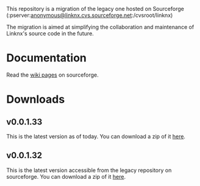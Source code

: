 This repository is a migration of the legacy one hosted on Sourceforge
(:pserver:anonymous@linknx.cvs.sourceforge.net:/cvsroot/linknx)

The migration is aimed at simplifying the collaboration and maintenance of
Linknx's source code in the future.

# Documentation
Read the [wiki pages](https://sourceforge.net/p/linknx/wiki/Main_Page/) on sourceforge.

# Downloads
## v0.0.1.33
This is the latest version as of today. You can download a zip
of it [here](https://github.com/linknx/linknx/archive/v0.0.1.33.zip).

## v0.0.1.32
This is the latest version accessible from the legacy repository on sourceforge. You can download a zip
of it [here](https://github.com/linknx/linknx/archive/v0.0.1.32.zip).

